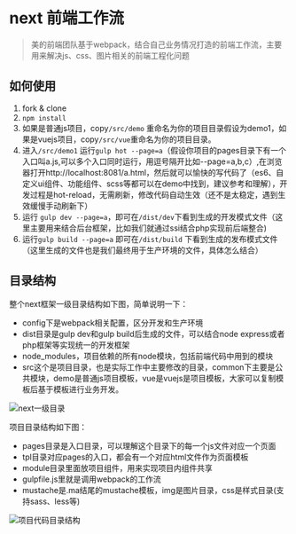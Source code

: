 # next 前端工作流
> 美的前端团队基于webpack，结合自己业务情况打造的前端工作流，主要用来解决js、css、图片相关的前端工程化问题

## 如何使用
1.  fork & clone
2. `npm install`
3. 如果是普通js项目，copy`/src/demo` 重命名为你的项目目录假设为demo1，如果是vuejs项目，copy`/src/vue`重命名为你的项目目录。
4. 进入`/src/demo1` 运行`gulp hot --page=a`（假设你项目的pages目录下有一个入口叫a.js,可以多个入口同时运行，用逗号隔开比如--page=a,b,c）,在浏览器打开http://localhost:8081/a.html，然后就可以愉快的写代码了（es6、自定义ui组件、功能组件、scss等都可以在demo中找到，建议参考和理解），开发过程是hot-reload，无需刷新，修改代码自动生效（还不是太稳定，遇到生效缓慢手动刷新下）
5. 运行 `gulp dev --page=a`，即可在`/dist/dev`下看到生成的开发模式文件（这里主要用来结合后台框架，比如我们就通过ssi结合php实现前后端整合)
6. 运行`gulp build --page=a` 即可在`/dist/build` 下看到生成的发布模式文件（这里生成的文件也是我们最终用于生产环境的文件，具体怎么结合）

## 目录结构
整个next框架一级目录结构如下图，简单说明一下：
* config下是webpack相关配置，区分开发和生产环境
* dist目录是gulp dev和gulp build后生成的文件，可以结合node express或者php框架等实现统一的开发框架
* node_modules，项目依赖的所有node模块，包括前端代码中用到的模块
* src这个是项目目录，也是实际工作中主要修改的目录，common下主要是公共模块，demo是普通js项目模板，vue是vuejs是项目模板，大家可以复制模板后基于模板进行业务开发。

![next一级目录](https://img.mdcdn.cn/h5/pic/201609/Snip20160912_22.png)

项目目录结构如下图：
* pages目录是入口目录，可以理解这个目录下的每一个js文件对应一个页面
* tpl目录对应pages的入口，都会有一个对应html文件作为页面模板
* module目录里面放项目组件，用来实现项目内组件共享
* gulpfile.js里就是调用webpack的工作流
* mustache是.ma结尾的mustache模板，img是图片目录，css是样式目录(支持sass、less等)

![项目代码目录结构](https://img.mdcdn.cn/h5/pic/201609/Snip20160912_24.png)

